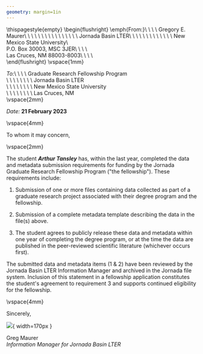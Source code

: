 ```yaml
---
geometry: margin=1in
---
```

\thispagestyle{empty}
\begin{flushright}
\emph{From:}\ \ \ \ Gregory E. Maurer\ \ \ \ \ \ \ \ \ \ \ \ \ \ \ \\
Jornada Basin LTER\ \ \ \ \ \ \ \ \ \ \ \ \\ 
New Mexico State University\\  
P.O. Box 30003, MSC 3JER\ \ \ \\  
Las Cruces, NM 88003-8003\ \ \ \\  
\end{flushright}
\vspace{1mm}

_To:_\ \ \ \ Graduate Research Fellowship Program  
\ \ \ \ \ \ \ \ Jornada Basin LTER  
\ \ \ \ \ \ \ \ New Mexico State University  
\ \ \ \ \ \ \ \ Las Cruces, NM  
\vspace{2mm}

_Date:_ **21 February 2023**  

\vspace{4mm}

To whom it may concern,

\vspace{2mm}

The student ***Arthur Tansley*** has, within the last year, completed the data and metadata submission requirements for funding by the Jornada Graduate Research Fellowship Program ("the fellowship"). These requirements include:

1. Submission of one or more files containing data collected as part of a graduate research project associated with their degree program and the fellowship.

2. Submission of a complete metadata template describing the data in the file(s) above.

3. The student agrees to publicly release these data and metadata within one year of completing the degree program, or at the time the data are published in the peer-reviewed scientific literature (whichever occurs first).

The submitted data and metadata items (1 & 2) have been reviewed by the Jornada Basin LTER Information Manager and archived in the Jornada file system. Inclusion of this statement in a fellowship application constitutes the student's agreement to requirement 3 and supports continued eligibility for the fellowship.


\vspace{4mm}

Sincerely,

![](/home/greg/Dropbox/signatures/signature_small.jpg){ width=170px }

Greg Maurer  
*Information Manager for Jornada Basin LTER*

